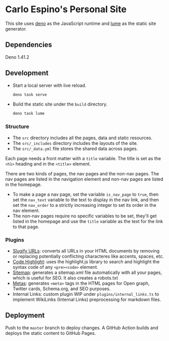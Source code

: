 # Carlo Espino's Personal Site

This site uses [deno](https://github.com/denoland/deno) as the JavaScript runtime and [lume](https://github.com/lumeland/lume) as the static site generator.

## Dependencies

Deno 1.41.2

## Development

- Start a local server with live reload.
    ```bash
    deno task serve
    ```
- Build the static site under the `build` directory.
    ```bash
    deno task lume
    ```

### Structure

- The `src` directory includes all the pages, data and static resources.
- The `src/_includes` directory includes the layouts of the site.
- The `src/_data.yml` file stores the shared data across pages.

Each page needs a front matter with a `title` variable. The title is set as the `<h1>` heading and in the `<title>` element.

There are two kinds of pages, the nav pages and the non-nav pages. The nav pages are listed in the navigation element and non-nav pages are listed in the homepage.
- To make a page a nav page, set the variable `is_nav_page` to `true`, then set the `nav_text` variable to the text to display in the nav link, and then set the `nav_order` to a strictly increasing integer to set its order in the nav element.
- The non-nav pages require no specific variables to be set, they'll get listed in the homepage and use the `title` variable as the text for the link to that page.

### Plugins

- [Slugify URLs](https://lume.land/plugins/slugify_urls/): converts all URLs in your HTML documents by removing or replacing potentially conflicting characteres like accents, spaces, etc.
- [Code Highlight](https://lume.land/plugins/code_highlight/): uses the highlight.js library to search and highlight the syntax code of any `<pre><code>` element.
- [Sitemap](https://lume.land/plugins/sitemap/): generates a sitemap.xml file automatically with all your pages, which is useful for SEO. It also creates a robots.txt
- [Metas](https://lume.land/plugins/metas/): generates `<meta>` tags in the HTML pages for Open graph, Twitter cards, Schema.org, and SEO purposes.
- Internal Links: custom plugin WIP under `plugins/internal_links.ts` to implement WikiLinks (Internal Links) preprocessing for markdown files.

## Deployment

Push to the `master` branch to deploy changes. A GitHub Action builds and deploys the static content to GitHub Pages.
